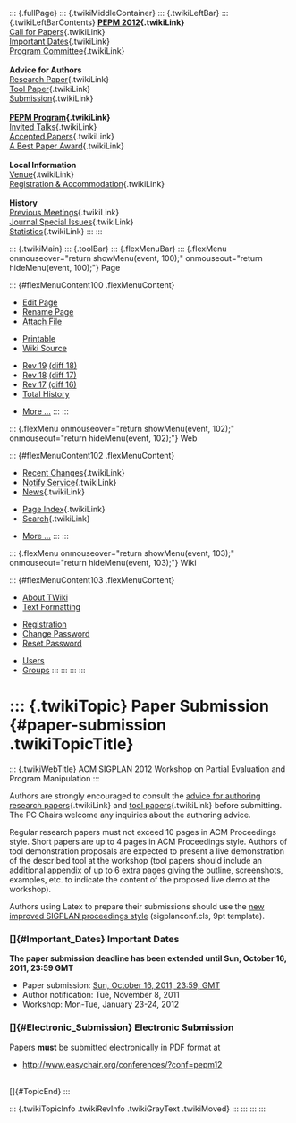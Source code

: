 ::: {.fullPage}
::: {.twikiMiddleContainer}
::: {.twikiLeftBar}
::: {.twikiLeftBarContents}
**[PEPM 2012](WebHome){.twikiLink}**\
[Call for Papers](CallForPapers){.twikiLink}\
[Important Dates](ImportantDates){.twikiLink}\
[Program Committee](ProgramCommittee){.twikiLink}\
\
**Advice for Authors**\
[Research Paper](ResearchPaperAdvice){.twikiLink}\
[Tool Paper](ToolPaperAdvice){.twikiLink}\
[Submission](PaperSubmission){.twikiLink}\
\
**[PEPM Program](Program){.twikiLink}**\
[Invited Talks](InvitedTalks){.twikiLink}\
[Accepted Papers](AcceptedPapers){.twikiLink}\
[A Best Paper Award](ABestPaperAward){.twikiLink}\
\
**Local Information**\
[Venue](WorkshopVenue){.twikiLink}\
[Registration & Accommodation](RegistrationAndAccomodation){.twikiLink}\
\
**History**\
[Previous Meetings](PreviousMeetings){.twikiLink}\
[Journal Special Issues](SpecialIssues){.twikiLink}\
[Statistics](HistoricalStatistics){.twikiLink}
:::
:::

::: {.twikiMain}
::: {.toolBar}
::: {.flexMenuBar}
::: {.flexMenu onmouseover="return showMenu(event, 100);" onmouseout="return hideMenu(event, 100);"}
Page

::: {#flexMenuContent100 .flexMenuContent}
-   [Edit
    Page](http://www.program-transformation.org/edit/PEPM12/PaperSubmission?t=1536827672)
-   [Rename
    Page](http://www.program-transformation.org/rename/PEPM12/PaperSubmission)
-   [Attach
    File](http://www.program-transformation.org/attach/PEPM12/PaperSubmission)

<!-- -->

-   [Printable](http://www.program-transformation.org/view/PEPM12/PaperSubmission?skin=print.pattern)
-   [Wiki
    Source](http://www.program-transformation.org/view/PEPM12/PaperSubmission?skin=text&raw=on&contenttype=text/plain)

<!-- -->

-   [Rev
    19](http://www.program-transformation.org/view/PEPM12/PaperSubmission?rev=1.19)
    [(diff 18)](http://www.program-transformation.org/rdiff/PEPM12/PaperSubmission?rev1=1.19&rev2=1.18)
-   [Rev
    18](http://www.program-transformation.org/view/PEPM12/PaperSubmission?rev=1.18)
    [(diff 17)](http://www.program-transformation.org/rdiff/PEPM12/PaperSubmission?rev1=1.18&rev2=1.17)
-   [Rev
    17](http://www.program-transformation.org/view/PEPM12/PaperSubmission?rev=1.17)
    [(diff 16)](http://www.program-transformation.org/rdiff/PEPM12/PaperSubmission?rev1=1.17&rev2=1.16)
-   [Total
    History](http://www.program-transformation.org/rdiff/PEPM12/PaperSubmission)

<!-- -->

-   [More
    \...](http://www.program-transformation.org/oops/PEPM12/PaperSubmission?template=oopsmore&param1=1.19&param2=1.19)
:::
:::

::: {.flexMenu onmouseover="return showMenu(event, 102);" onmouseout="return hideMenu(event, 102);"}
Web

::: {#flexMenuContent102 .flexMenuContent}
-   [Recent Changes](WebChanges){.twikiLink}
-   [Notify Service](WebNotify){.twikiLink}
-   [News](WebNews){.twikiLink}

<!-- -->

-   [Page Index](WebIndex){.twikiLink}
-   [Search](WebSearch){.twikiLink}

<!-- -->

-   [More
    \...](http://www.program-transformation.org/oops/PEPM12/PaperSubmission?template=oopsmore&param1=1.19&param2=1.19)
:::
:::

::: {.flexMenu onmouseover="return showMenu(event, 103);" onmouseout="return hideMenu(event, 103);"}
Wiki

::: {#flexMenuContent103 .flexMenuContent}
-   [About
    TWiki](http://www.program-transformation.org/view/TWiki/WebHome)
-   [Text
    Formatting](http://www.program-transformation.org/view/TWiki/TextFormattingRules)

<!-- -->

-   [Registration](http://www.program-transformation.org/view/TWiki/TWikiRegistration)
-   [Change
    Password](http://www.program-transformation.org/view/TWiki/ChangePassword)
-   [Reset
    Password](http://www.program-transformation.org/view/TWiki/ResetPassword)

<!-- -->

-   [Users](http://www.program-transformation.org/view/Main/TWikiUsers)
-   [Groups](http://www.program-transformation.org/view/Main/TWikiGroups)
:::
:::
:::
:::

::: {.twikiTopic}
Paper Submission {#paper-submission .twikiTopicTitle}
================

::: {.twikiWebTitle}
ACM SIGPLAN 2012 Workshop on Partial Evaluation and Program Manipulation
:::

Authors are strongly encouraged to consult the [advice for authoring
research papers](ResearchPaperAdvice){.twikiLink} and [tool
papers](ToolPaperAdvice){.twikiLink} before submitting. The PC Chairs
welcome any inquiries about the authoring advice.

Regular research papers must not exceed 10 pages in ACM Proceedings
style. Short papers are up to 4 pages in ACM Proceedings style. Authors
of tool demonstration proposals are expected to present a live
demonstration of the described tool at the workshop (tool papers should
include an additional appendix of up to 6 extra pages giving the
outline, screenshots, examples, etc. to indicate the content of the
proposed live demo at the workshop).

Authors using Latex to prepare their submissions should use the [new
improved SIGPLAN proceedings
style](http://www.acm.org/sigs/sigplan/authorInformation.htm)
(sigplanconf.cls, 9pt template).

### []{#Important_Dates} Important Dates

**The paper submission deadline has been extended until Sun, October 16,
2011, 23:59 GMT**

-   Paper submission: [Sun, October 16, 2011, 23:59,
    GMT](http://www.timeanddate.com/worldclock/fixedtime.html?month=10&day=16&year=2011&hour=23&min=59&sec=0&p1=0)
-   Author notification: Tue, November 8, 2011
-   Workshop: Mon-Tue, January 23-24, 2012

### []{#Electronic_Submission} Electronic Submission

Papers **must** be submitted electronically in PDF format at

-   <http://www.easychair.org/conferences/?conf=pepm12>

\
[]{#TopicEnd}
:::

::: {.twikiTopicInfo .twikiRevInfo .twikiGrayText .twikiMoved}
:::
:::
:::
:::
